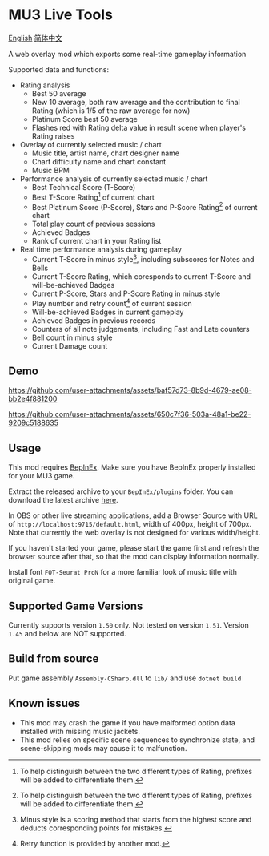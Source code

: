 # MU3 Live Tools
[English](./README.md)
[简体中文](./README_chs.md)

A web overlay mod which exports some real-time gameplay information

Supported data and functions:

 + Rating analysis
   + Best 50 average
   + New 10 average, both raw average and the contribution to final Rating (which is 1/5 of the raw average for now)
   + Platinum Score best 50 average
   + Flashes red with Rating delta value in result scene when player's Rating raises
 + Overlay of currently selected music / chart
   + Music title, artist name, chart designer name
   + Chart difficulty name and chart constant
   + Music BPM
 + Performance analysis of currently selected music / chart
   + Best Technical Score (T-Score)
   + Best T-Score Rating[^1] of current chart
   + Best Platinum Score (P-Score), Stars and P-Score Rating[^1] of current chart
   + Total play count of previous sessions
   + Achieved Badges
   + Rank of current chart in your Rating list
 + Real time performance analysis during gameplay
   + Current T-Score in minus style[^2], including subscores for Notes and Bells
   + Current T-Score Rating, which coresponds to current T-Score and will-be-achieved Badges
   + Current P-Score, Stars and P-Score Rating in minus style
   + Play number and retry count[^3] of current session
   + Will-be-achieved Badges in current gameplay
   + Achieved Badges in previous records
   + Counters of all note judgements, including Fast and Late counters
   + Bell count in minus style
   + Current Damage count
   
## Demo

https://github.com/user-attachments/assets/baf57d73-8b9d-4679-ae08-bb2e4f881200

https://github.com/user-attachments/assets/650c7f36-503a-48a1-be22-9209c5188635

## Usage

This mod requires [BepInEx](https://github.com/BepInEx/BepInEx). Make sure you have BepInEx properly installed for your MU3 game.

Extract the released archive to your `BepInEx/plugins` folder. You can download the latest archive [here](https://github.com/r-value/mu3livetools/releases/latest).

In OBS or other live streaming applications, add a Browser Source with URL of `http://localhost:9715/default.html`, width of 400px, height of 700px. Note that currently the web overlay is not designed for various width/height.

If you haven't started your game, please start the game first and refresh the browser source after that, so that the mod can display information normally.

Install font `FOT-Seurat ProN` for a more familiar look of music title with original game.

## Supported Game Versions

Currently supports version `1.50` only. Not tested on version `1.51`. Version `1.45` and below are NOT supported.

## Build from source

Put game assembly `Assembly-CSharp.dll` to `lib/` and use `dotnet build`

## Known issues

 * This mod may crash the game if you have malformed option data installed with missing music jackets.
 * This mod relies on specific scene sequences to synchronize state, and scene-skipping mods may cause it to malfunction.

[^1]:To help distinguish between the two different types of Rating, prefixes will be added to differentiate them.

[^2]:Minus style is a scoring method that starts from the highest score and deducts corresponding points for mistakes.

[^3]:Retry function is provided by another mod.